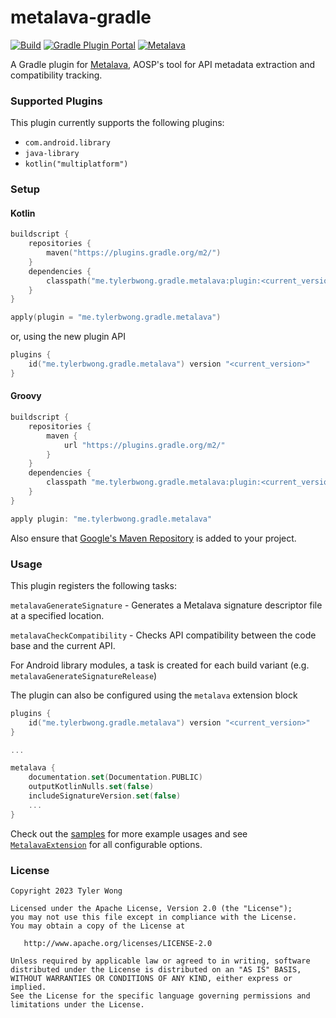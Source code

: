 # metalava-gradle
[![Build](https://github.com/tylerbwong/metalava-gradle/actions/workflows/build.yml/badge.svg)](https://github.com/tylerbwong/metalava-gradle/actions/workflows/build.yml)
[![Gradle Plugin Portal](https://img.shields.io/maven-metadata/v/https/plugins.gradle.org/m2/me/tylerbwong/gradle/metalava/me.tylerbwong.gradle.metalava.gradle.plugin/maven-metadata.xml.svg?colorB=007ec6&label=Gradle%20Plugin%20Portal)](https://plugins.gradle.org/plugin/me.tylerbwong.gradle.metalava)
[![Metalava](https://img.shields.io/badge/Metalava-1.0.0--alpha08-orange)](https://maven.google.com/web/index.html#com.android.tools.metalava:metalava:1.0.0-alpha08)

A Gradle plugin for [Metalava](https://android.googlesource.com/platform/tools/metalava/), AOSP's tool for API metadata extraction and compatibility tracking.

### Supported Plugins

This plugin currently supports the following plugins:

* `com.android.library`
* `java-library`
* `kotlin("multiplatform")`

### Setup

#### Kotlin

```kt
buildscript {
    repositories {
        maven("https://plugins.gradle.org/m2/")
    }
    dependencies {
        classpath("me.tylerbwong.gradle.metalava:plugin:<current_version>")
    }
}

apply(plugin = "me.tylerbwong.gradle.metalava")
```

or, using the new plugin API

```kt
plugins {
    id("me.tylerbwong.gradle.metalava") version "<current_version>"
}
```

#### Groovy

```groovy
buildscript {
    repositories {
        maven {
            url "https://plugins.gradle.org/m2/"
        }
    }
    dependencies {
        classpath "me.tylerbwong.gradle.metalava:plugin:<current_version>"
    }
}

apply plugin: "me.tylerbwong.gradle.metalava"
```

Also ensure that [Google's Maven Repository](https://docs.gradle.org/current/userguide/declaring_repositories.html#sub:maven_google) is added to your project.

### Usage

This plugin registers the following tasks:

`metalavaGenerateSignature` - Generates a Metalava signature descriptor file at a specified location.

`metalavaCheckCompatibility` - Checks API compatibility between the code base and the current API.

For Android library modules, a task is created for each build variant (e.g. `metalavaGenerateSignatureRelease`)

The plugin can also be configured using the `metalava` extension block

```kt
plugins {
    id("me.tylerbwong.gradle.metalava") version "<current_version>"
}

...

metalava {
    documentation.set(Documentation.PUBLIC)
    outputKotlinNulls.set(false)
    includeSignatureVersion.set(false)
    ...
}
```

Check out the [samples](https://github.com/tylerbwong/metalava-gradle/tree/main/samples) for more example usages and see [`MetalavaExtension`](https://github.com/tylerbwong/metalava-gradle/blob/main/plugin/src/main/kotlin/me/tylerbwong/gradle/metalava/extension/MetalavaExtension.kt) for all configurable options.

### License

    Copyright 2023 Tyler Wong

    Licensed under the Apache License, Version 2.0 (the "License");
    you may not use this file except in compliance with the License.
    You may obtain a copy of the License at

       http://www.apache.org/licenses/LICENSE-2.0

    Unless required by applicable law or agreed to in writing, software
    distributed under the License is distributed on an "AS IS" BASIS,
    WITHOUT WARRANTIES OR CONDITIONS OF ANY KIND, either express or implied.
    See the License for the specific language governing permissions and
    limitations under the License.
